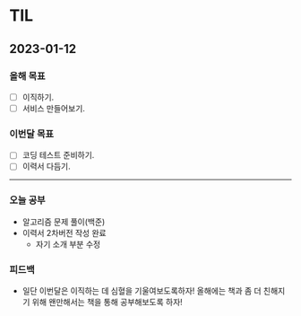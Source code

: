 # TIL

## 2023-01-12

### 올해 목표

- [ ] 이직하기.
- [ ] 서비스 만들어보기.

### 이번달 목표

- [ ] 코딩 테스트 준비하기.
- [ ] 이력서 다듬기.
---


### 오늘 공부

- 알고리즘 문제 풀이(백준)
- 이력서 2차버전 작성 완료
  - 자기 소개 부분 수정

### 피드백

- 일단 이번달은 이직하는 데 심혈을 기울여보도록하자! 올해에는 책과 좀 더 친해지기 위해 왠만해서는 책을 통해 공부해보도록 하자!